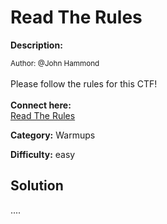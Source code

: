 # Read The Rules

**Description:**

<small>Author: @John Hammond</small><br><br>Please follow the rules for this CTF!  <br><br> <b>Connect here:</b><br> <a href="/rules">Read The Rules</a>


**Category:** Warmups

**Difficulty:** easy

## Solution

....
